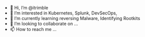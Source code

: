 - 👋 Hi, I’m @itrimble
- 👀 I’m interested in Kubernetes, Splunk, DevSecOps, 
- 🌱 I’m currently learning reversing Malware, Identifying Rootkits
- 💞️ I’m looking to collaborate on ...
- 📫 How to reach me ...

<!---
itrimble/itrimble is a ✨ special ✨ repository because its `README.md` (this file) appears on your GitHub profile.
You can click the Preview link to take a look at your changes.
--->
